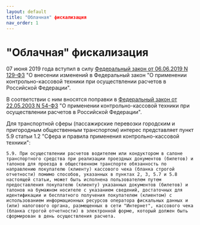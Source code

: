 ```yaml
---
layout: default
title: "Облачная" фискализация
nav_order: 1
---
```


# "Облачная" фискализация

07 июня 2019 года вступил в силу [Федеральный закон от 06.06.2019 N 129-ФЗ](http://www.consultant.ru/document/cons_doc_LAW_326253/) "О внесении изменений в Федеральный закон "О применении контрольно-кассовой техники при осуществлении расчетов в Российской Федерации".

В соответствии с ним вносятся поправки в [Федеральный закон от 22.05.2003 N 54-ФЗ](http://www.consultant.ru/document/cons_doc_LAW_42359/) "О применении контрольно-кассовой техники при осуществлении расчетов в Российской Федерации".

Для транспортной сферы (пассажирские перевозки городским и пригородным общественным транспортом) интерес представляет пункт 5.9 статьи 1.2 "Сфера и правила применения контрольно-кассовой техники":

```
5.9. При осуществлении расчетов водителем или кондуктором в салоне транспортного средства при реализации проездных документов (билетов) и талонов для проезда в общественном транспорте обязанность по направлению покупателю (клиенту) кассового чека (бланка строгой отчетности) помимо способов, указанных в пунктах 2, 3, 5.7 и 5.8 настоящей статьи, может быть исполнена пользователем путем предоставления покупателю (клиенту) указанных документов (билетов) и талонов на бумажном носителе с указанием сведений, достаточных для идентификации и бесплатного получения покупателем (клиентом) с использованием информационных ресурсов оператора фискальных данных и (или) налогового органа, размещенных в сети "Интернет", кассового чека (бланка строгой отчетности) в электронной форме, который должен быть сформирован в день осуществления расчета.
```
